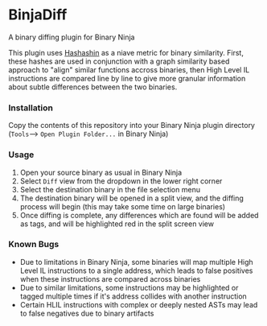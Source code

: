 # BinjaDiff

A binary diffing plugin for Binary Ninja



This plugin uses [Hashashin](https://github.com/riverloopsec/hashashin) as a niave metric for binary similarity.  First, these hashes are used in conjunction with a graph similarity based approach to "align" similar functions accross binaries, then High Level IL instructions are compared line by line to give more granular information about subtle differences between the two binaries.



### Installation

Copy the contents of this repository into your Binary Ninja plugin directory (`Tools`--> `Open Plugin Folder...` in Binary Ninja)



### Usage

1. Open your source binary as usual in Binary Ninja
2. Select `Diff` view from the dropdown in the lower right corner
3. Select the destination binary in the file selection menu
4. The destination binary will be opened in a split view, and the diffing process will begin (this may take some time on large binaries)
5. Once diffing is complete, any differences which are found will be added as tags, and will be highlighted red in the split screen view



### Known Bugs

* Due to limitations in Binary Ninja, some binaries will map multiple High Level IL instructions to a single address, which leads to false positives when these instructions are compared across binaries
* Due to similar limitations, some instructions may be highlighted or tagged multiple times if it's address collides with another instruction
* Certain HLIL instructions with complex or deeply nested ASTs may lead to false negatives due to binary artifacts